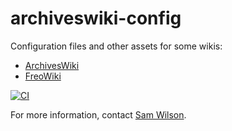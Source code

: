 # archiveswiki-config

Configuration files and other assets for some wikis:

* [ArchivesWiki](https://archives.org.au)
* [FreoWiki](https://freo.wiki)

[![CI](https://github.com/samwilson/archiveswiki-config/actions/workflows/ci.yml/badge.svg)](https://github.com/samwilson/archiveswiki-config/actions/workflows/ci.yml)

For more information, contact [Sam Wilson](https://samwilson.id.au).
